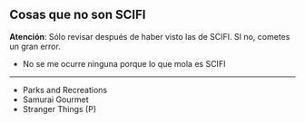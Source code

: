 ## Cosas que no son SCIFI

**Atención**: Sólo revisar después de haber visto las de SCIFI. SI no, cometes un gran error.

- No se me ocurre ninguna porque lo que mola es SCIFI
____

- Parks and Recreations
- Samurai Gourmet
- Stranger Things (P)